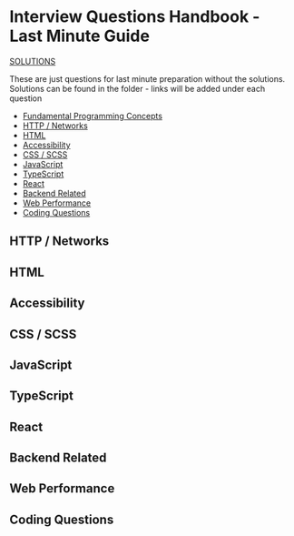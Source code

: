 # Interview Questions Handbook - Last Minute Guide

[SOLUTIONS](https://github.com/tanmayi-dev/interview-practice-questions/tree/main)

These are just questions for last minute preparation without the solutions.
Solutions can be found in the folder - links will be added under each question

- [Fundamental Programming Concepts](#prog-concepts)
- [HTTP / Networks](#http)
- [HTML](#html)
- [Accessibility](#a11y)
- [CSS / SCSS](#css)
- [JavaScript](#js)
- [TypeScript](#ts)
- [React](#react)
- [Backend Related](#be)
- [Web Performance](#web-performance)
- [Coding Questions](#coding)


## HTTP / Networks <a id="http"></a>

## HTML <a id="html"></a>

## Accessibility <a id="a11y"></a>

## CSS / SCSS <a id="css"></a>

## JavaScript <a id="js"></a>

## TypeScript <a id="ts"></a>

## React <a id="react"></a>

## Backend Related <a id="be"></a>

## Web Performance <a id="web-performance"></a>

## Coding Questions <a id="coding"></a>

